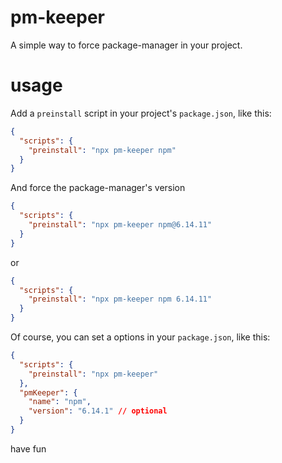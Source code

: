 # pm-keeper

A simple way to force package-manager in your project.

# usage

Add a `preinstall` script in your project's `package.json`, like this:

```json
{
  "scripts": {
    "preinstall": "npx pm-keeper npm"
  }
}
```

And force the package-manager's version

```json
{
  "scripts": {
    "preinstall": "npx pm-keeper npm@6.14.11"
  }
}
```

or

```json
{
  "scripts": {
    "preinstall": "npx pm-keeper npm 6.14.11"
  }
}
```

Of course, you can set a options in your `package.json`, like this:

```json
{
  "scripts": {
    "preinstall": "npx pm-keeper"
  },
  "pmKeeper": {
    "name": "npm",
    "version": "6.14.1" // optional
  }
}
```

have fun
